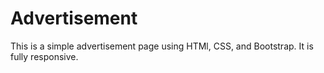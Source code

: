 # Advertisement

This is a simple advertisement page using HTMl, CSS, and Bootstrap.
It is fully responsive.

